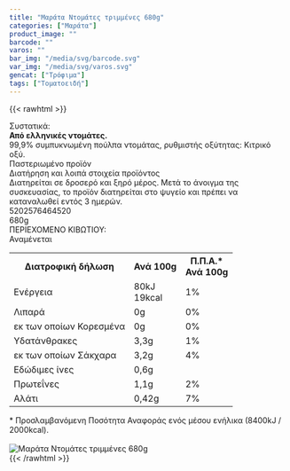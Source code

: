 ```yaml
---
title: "Μαράτα Ντομάτες τριμμένες 680g"
categories: ["Μαράτα"]
product_image: ""
barcode: ""
varos: ""
bar_img: "/media/svg/barcode.svg"
var_img: "/media/svg/varos.svg"
gencat: ["Τρόφιμα"]
tags: ["Τοματοειδή"]
---
```

{{< rawhtml >}}

<div class="sload322"><div class="product"><div id="sistatika">Συστατικά:</div><div class="alltext"><b>Από ελληνικές ντομάτες.</b><br>99,9% συμπυκνωμένη πούλπα ντομάτας, ρυθμιστής οξύτητας: Κιτρικό οξύ.<br>Παστεριωμένο προϊόν</div><div id="loipa">Διατήρηση και λοιπά στοιχεία προϊόντος</div><div class="alltext">Διατηρείται σε δροσερό και ξηρό μέρος. Μετά το άνοιγμα της συσκευασίας, το προϊόν διατηρείται στο ψυγείο και πρέπει να καταναλωθεί εντός 3 ημερών.</div><div id="barcode"><div id="barimage1"></div><span id="bartext">5202576464520</span></div><div id="varos"><div id="varosimage1"></div><span id="varostext">680g</span></div><div id="kivotio">ΠΕΡΙΕΧΟΜΕΝΟ ΚΙΒΩΤΙΟΥ:<br>Αναμένεται</div><div class="tabout"><table id="diatable"><tbody><tr><th>Διατροφική δήλωση</th><th>Ανά 100g</th><th>Π.Π.Α.*<br>Ανά 100g</th></tr><tr><td class="texr2">Ενέργεια</td><td class="texr">80kJ<br>19kcal</td><td class="texr">1%</td></tr><tr><td class="texr2">Λιπαρά</td><td class="texr">0g</td><td class="texr">0%</td></tr><tr><td class="gray">εκ των οποίων Κορεσµένα</td><td class="gray2">0g</td><td class="gray2">0%</td></tr><tr><td class="texr2">Yδατάνθρακες</td><td class="texr">3,3g</td><td class="texr">1%</td></tr><tr><td class="gray">εκ των οποίων Σάκχαρα</td><td class="gray2">3,2g</td><td class="gray2">4%</td></tr><tr><td class="texr2">Eδώδιμες ίνες</td><td class="texr">0,6g</td><td class="texr"></td></tr><tr><td class="texr2">Πρωτεΐνες</td><td class="texr">1,1g</td><td class="texr">2%</td></tr><tr><td class="texr2">Αλάτι</td><td class="texr">0,42g</td><td class="texr">7%</td></tr></tbody></table></div><div class="alltext">* Προσλαμβανόμενη Ποσότητα Αναφοράς ενός μέσου ενήλικα (8400kJ / 2000kcal).</div><br><div class="pimg"><img alt="Μαράτα Ντομάτες τριμμένες 680g" title="Μαράτα Ντομάτες τριμμένες 680g" src="/media/images/marata-ntomates-trimmenes-680g.jpg"></div></div></div>
{{< /rawhtml >}}



